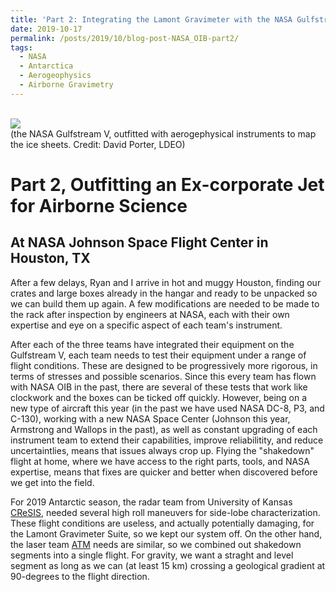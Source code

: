 ```yaml
---
title: 'Part 2: Integrating the Lamont Gravimeter with the NASA Gulfstream V'
date: 2019-10-17
permalink: /posts/2019/10/blog-post-NASA_OIB-part2/
tags:
  - NASA
  - Antarctica
  - Aerogeophysics
  - Airborne Gravimetry
---
```


<br/><img src='/images/20191108_060235.jpg'><br/>
(the NASA Gulfstream V, outfitted with aerogephysical instruments to map the ice sheets. Credit: David Porter, LDEO)

Part 2, Outfitting an Ex-corporate Jet for Airborne Science
======

At NASA Johnson Space Flight Center in Houston, TX
------
After a few delays, Ryan and I arrive in hot and muggy Houston, finding our crates and large boxes already in the hangar and ready to be unpacked so we can build them up again.  A few modifications are needed to be made to the rack after inspection by engineers at NASA, each with their own expertise and eye on a specific aspect of each team's instrument.

After each of the three teams have integrated their equipment on the Gulfstream V, each team needs to test their equipment under a range of flight conditions.  These are designed to be progressively more rigorous, in terms of stresses and possible scenarios.  Since this every team has flown with NASA OIB in the past, there are several of these tests that work like clockwork and the boxes can be ticked off quickly.  However, being on a new type of aircraft this year (in the past we have used NASA DC-8, P3, and C-130), working with a new NASA Space Center (Johnson this year, Armstrong and Wallops in the past), as well as constant upgrading of each instrument team to extend their capabilities, improve reliabilitity, and reduce uncertaintlies, means that issues always crop up. Flying the "shakedown" flight at home, where we have access to the right parts, tools, and NASA expertise, means that fixes are quicker and better when discovered before we get into the field.

For 2019 Antarctic season, the radar team from University of Kansas [CReSIS](https://www.cresis.ku.edu/ "KU: CReSIS"), needed several high roll maneuvers for side-lobe characterization.  These flight conditions are useless, and actually potentially damaging, for the Lamont Gravimeter Suite, so we kept our system off.  On the other hand, the laser team [ATM](https://airbornescience.nasa.gov/instrument/ATM "NASA: ATM") needs are similar, so we combined out shakedown segments into a single flight.  For gravity, we want a straght and level segment as long as we can (at least 15 km) crossing a geological gradient at 90-degrees to the flight direction. 
